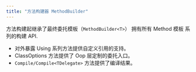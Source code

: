 ```yaml
---
title: "方法构建器 MethodBuilder"
---
```


方法构建起继承了最终委托模板（`MethodBuilder<T>`） 拥有所有 Method 模板 系列的构建 API.

- 对外暴露 Using 系列方法提供自定义引用的支持。
- ClassOptions 方法提供了 Oop 层定制的委托入口。
- `Compile/Compile<TDelegate>` 方法提供了编译结果。
